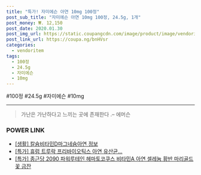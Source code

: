 ```yaml
--- 
title: "특가! 자미에슨 아연 10mg 100정" 
post_sub_title: "자미에슨 아연 10mg 100정, 24.5g, 1개" 
post_money: ₩. 12,150 
post_date: 2020.01.30 
post_img_url: https://static.coupangcdn.com/image/product/image/vendoritem/2018/08/31/3000251627/4769cee1-e89e-4565-9f44-497706bf6863.jpg 
post_link_url: https://coupa.ng/bnHVsr 
categories: 
  - vendoritem 
tags: 
  - 100정 
  - 24.5g 
  - 자미에슨 
  - 10mg 
--- 
```

  #100정 #24.5g #자미에슨 #10mg 
<hr> 

> 가난은 가난하다고 느끼는 곳에 존재한다 .–  에머슨 


### POWER LINK

* <a href="https://blog.naver.com/sakai111/221760273889" target="_blank"> [생활] 칼슘비타민D마그네슘아연 정보 </a>
* <a href="https://blog.naver.com/an0733/221787633400" target="_blank">[특가] 휴럼 트루락 프리바이오틱스 아연 유산균...</a>
* <a href="https://blog.naver.com/santokki14/221788858935" target="_blank">[특가] 종근당 2090 파워루테인 헤마토코쿠스 비타민A 아연 셀레늄 황반 마리골드꽃 금잔</a>
